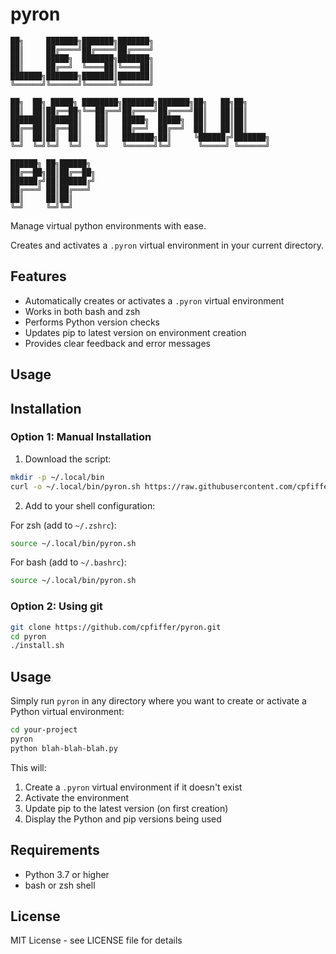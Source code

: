 # pyron

```
██╗     ███████╗███████╗███████╗                          
██║     ██╔════╝██╔════╝██╔════╝                          
██║     █████╗  ███████╗███████╗                          
██║     ██╔══╝  ╚════██║╚════██║                          
███████╗███████╗███████║███████║                          
╚══════╝╚══════╝╚══════╝╚══════╝                          
                                                          
██╗  ██╗ █████╗ ████████╗███████╗███████╗██╗   ██╗██╗     
██║  ██║██╔══██╗╚══██╔══╝██╔════╝██╔════╝██║   ██║██║     
███████║███████║   ██║   █████╗  █████╗  ██║   ██║██║     
██╔══██║██╔══██║   ██║   ██╔══╝  ██╔══╝  ██║   ██║██║     
██║  ██║██║  ██║   ██║   ███████╗██║     ╚██████╔╝███████╗
╚═╝  ╚═╝╚═╝  ╚═╝   ╚═╝   ╚══════╝╚═╝      ╚═════╝ ╚══════╝
                                                          
██████╗ ██╗██████╗                                        
██╔══██╗██║██╔══██╗                                       
██████╔╝██║██████╔╝                                       
██╔═══╝ ██║██╔═══╝                                        
██║     ██║██║                                            
╚═╝     ╚═╝╚═╝                                            
```

Manage virtual python environments with ease.

Creates and activates a `.pyron` virtual environment in your current directory.

## Features

- Automatically creates or activates a `.pyron` virtual environment
- Works in both bash and zsh
- Performs Python version checks
- Updates pip to latest version on environment creation
- Provides clear feedback and error messages

## Usage 

## Installation

### Option 1: Manual Installation

1. Download the script:
```bash
mkdir -p ~/.local/bin
curl -o ~/.local/bin/pyron.sh https://raw.githubusercontent.com/cpfiffer/pyron/main/pyron.sh
```

2. Add to your shell configuration:

For zsh (add to `~/.zshrc`):
```zsh
source ~/.local/bin/pyron.sh
```

For bash (add to `~/.bashrc`):
```bash
source ~/.local/bin/pyron.sh
```

### Option 2: Using git

```bash
git clone https://github.com/cpfiffer/pyron.git
cd pyron
./install.sh
```

## Usage

Simply run `pyron` in any directory where you want to create or activate a Python virtual environment:

```bash
cd your-project
pyron
python blah-blah-blah.py
```

This will:
1. Create a `.pyron` virtual environment if it doesn't exist
2. Activate the environment
3. Update pip to the latest version (on first creation)
4. Display the Python and pip versions being used

## Requirements

- Python 3.7 or higher
- bash or zsh shell

## License

MIT License - see LICENSE file for details
